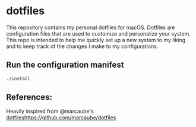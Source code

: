 # dotfiles

This repository contains my personal dotfiles for macOS. Dotfiles are configuration files that are used to 
customize and personalize your system. This repo is intended to help me quickly set up a new system to my 
liking and to keep track of the changes I make to my configurations.


## Run the configuration manifest

```bash
./install
```

## References:

Heavily inspired from @marcaube's [dotfiles](https://github.com/marcaube/dotfiles)https://github.com/marcaube/dotfiles
